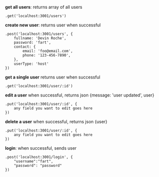 **get all users**: 
returns array of all users
```
.get('localhost:3001/users')
```

**create new user**: 
returns user when successful
```
.post('localhost:3001/users', {
	fullname: 'Devin Roche',
	password: 'fart',
	contact: {
		email: 'foo@email.com',
		phone: '123-456-7890',
	},
	userType: 'host'
})
```

**get a single user**
returns user when successful
```
.get('localhost:3001/user/:id')
```

**edit a user**
when successful, returns json {message: 'user updated', user}
```
.put('localhost:3001/user/:id', {
	any field you want to edit goes here
})
```
**delete a user**
when successful, returns json {user}
```
.put('localhost:3001/user/:id', {
	any field you want to edit goes here
})
```

**login**: 
when successful, sends user
```
.post('localhost:3001/login', {
    "username":"fart",
    "password": "password"
})
```